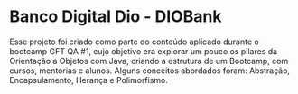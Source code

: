 # Banco Digital Dio - DIOBank

Esse projeto foi criado como parte do conteúdo aplicado durante o bootcamp GFT QA #1, cujo objetivo era explorar um pouco os pilares da Orientação a Objetos com Java, criando a estrutura de um Bootcamp, com cursos, mentorias e alunos. Alguns conceitos abordados foram: Abstração, Encapsulamento, Herança e Polimorfismo.
